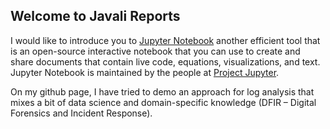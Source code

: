 ## Welcome to Javali Reports

I would like to introduce you to [Jupyter Notebook](https://jupyter-notebook-beginner-guide.readthedocs.io/en/latest/what_is_jupyter.html) another efficient tool that is an open-source interactive notebook that you can use to create and share documents that contain live code, equations, visualizations, and text. Jupyter Notebook is maintained by the people at [Project Jupyter](http://jupyter.org/). 

On my github page, I have tried to demo an approach for log analysis that mixes a bit of data science and domain-specific knowledge (DFIR – Digital Forensics and Incident Response).

